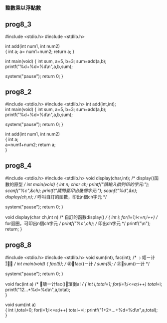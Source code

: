 ### 整數乘以浮點數
## prog8_3


#include <stdio.h>
#include <stdlib.h>

int add(int num1, int num2) 	
{
   int a;
   a= num1+num2;
   return a; 
}

int main(void)
{
   int sum, a=5, b=3;
   sum=add(a,b);			
   printf("%d+%d=%d\n",a,b,sum); 

   system("pause");
   return 0;
}

## prog8_2

#include <stdio.h>
#include <stdlib.h>
int add(int,int);    		
int main(void)
{
   int sum, a=5, b=3;
   sum=add(a,b);			
   printf("%d+%d=%d\n",a,b,sum); 

   system("pause");
   return 0;
}

int add(int num1, int num2) 	
{
   int a; 					
   a=num1+num2;
   return a; 				
}


## prog8_4

#include <stdio.h>
#include <stdlib.h>
void display(char,int);	/* display()函數的原型 */
int main(void)
{
   int n;
   char ch;
   printf("請輸入欲列印的字元:");
   scanf("%c",&ch);
   printf("請問要印出幾個字元:");
   scanf("%d",&n);
   display(ch,n);		/* 呼叫自訂的函數，印出n個ch字元 */

   system("pause");
   return 0;
}

void display(char ch,int n)	/* 自訂的函數display() */
{
   int i;
   for(i=1;i<=n;i++)			/* for迴圈，可印出n個ch字元 */
       printf("%c",ch);			/* 印出ch字元 */
   printf("\n");
   return;
}

## prog8_8
#include <stdio.h>
#include <stdlib.h>
void sum(int), fac(int);		/* ﹚竡ㄧ计 */
int main(void)
{
   fac(5);			/* ㊣fac()ㄧ计 */
   sum(5); 			/* ㊣sum()ㄧ计 */

   system("pause");
   return 0;
}

void fac(int a)		/* 璹ㄧ计fac()璸衡a! */
{
   int i,total=1;
   for(i=1;i<=a;i++)
      total*=i;
   printf("1*2*...*%d=%d\n",a,total);	
}

void sum(int a)		
{
   int i,total=0;
   for(i=1;i<=a;i++)
      total+=i;
   printf("1+2+...+%d=%d\n",a,total);	
}

